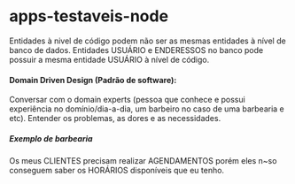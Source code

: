 # apps-testaveis-node

Entidades à nivel de código podem não ser as mesmas entidades à nível de banco de dados.
Entidades USUÁRIO e ENDERESSOS no banco pode possuir a mesma entidade USUÁRIO à nível de código.

#### Domain Driven Design (Padrão de software): 
Conversar com o domain experts (pessoa que conhece e possui experiência no domínio/dia-a-dia, um barbeiro no caso de uma barbearia e etc).
Entender os problemas, as dores e as necessidades.

##### Exemplo de barbearia
Os meus CLIENTES precisam realizar AGENDAMENTOS
porém eles n~so conseguem saber os HORÁRIOS disponíveis que eu tenho.